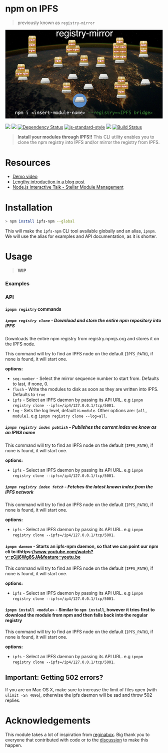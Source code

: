 npm on IPFS
===========

> previously known as `registry-mirror`

![](/img/ip-npm-small.png)

[![](https://img.shields.io/badge/made%20by-Protocol%20Labs-blue.svg?style=flat-square)](http://ipn.io)
[![](https://img.shields.io/badge/freenode-%23ipfs-blue.svg?style=flat-square)](http://webchat.freenode.net/?channels=%23ipfs)
[![Dependency Status](https://david-dm.org/diasdavid/registry-mirror.svg?style=flat-square)](https://david-dm.org/diasdavid/registry-mirror)
[![js-standard-style](https://img.shields.io/badge/code%20style-standard-brightgreen.svg?style=flat-square)](https://github.com/feross/standard)
![](https://img.shields.io/badge/coverage-76%25-yellow.svg?style=flat-square)
[![Build Status](https://img.shields.io/travis/diasdavid/registry-mirror/master.svg?style=flat-square)](https://travis-ci.org/diasdavid/registry-mirror)

> **Install your modules through IPFS!!** This CLI utility enables you to clone the npm registry into IPFS and/or mirror the registry from IPFS.

# Resources

- [Demo video](https://vimeo.com/147968322)
- [Lengthy introduction in a blog post](http://blog.daviddias.me/2015/12/08/stellar-module-management)
- [Node.js Interactive Talk - Stellar Module Management](https://www.youtube.com/watch?v=-S-Tc7Gl8FM)

# Installation

```bash
> npm install ipfs-npm --global
```

This will make the `ipfs-npm` CLI tool available globally and an alias, `ipnpm`. We will use the alias for examples and API documentation, as it is shorter.

# Usage

> **WIP**

### Examples

### API

#### `ipnpm registry` commands

##### `ipnpm registry clone` - Download and store the entire npm repository into IPFS

Downloads the entire npm registry from registry.npmjs.org and stores it on the IPFS node. 

This command will try to find an IPFS node on the default (`IPFS_PATH`), if none is found, it will start one.

**options:**
  - `seq-number` - Select the mirror sequence number to start from. Defaults to last, if none, 0.
  - `flush` - Write the modules to disk as soon as they are written into IPFS. Defaults to `true`
  - `ipfs` - Select an IPFS daemon by passing its API URL. e.g `ipnpm registry clone --ipfs=/ip4/127.0.0.1/tcp/5001`.
  - `log` - Sets the log level, default is `module`. Other options are: `[all, module]`. e.g `ipnpm registry clone --log=all`.

##### `ipnpm registry index publish` - Publishes the current index we know as an IPNS name

This command will try to find an IPFS node on the default (`IPFS_PATH`), if none is found, it will start one.

**options:**
  - `ipfs` - Select an IPFS daemon by passing its API URL. e.g `ipnpm registry clone --ipfs=/ip4/127.0.0.1/tcp/5001`.

##### `ipnpm registry index fetch` - Fetches the latest known index from the IPFS network

This command will try to find an IPFS node on the default (`IPFS_PATH`), if none is found, it will start one.

**options:**
  - `ipfs` - Select an IPFS daemon by passing its API URL. e.g `ipnpm registry clone --ipfs=/ip4/127.0.0.1/tcp/5001`.

#### `ipnpm daemon` - Starts an ipfs-npm daemon, so that we can point our npm cli to ithttps://www.youtube.com/watch?v=zGjj6Wg8SJA&feature=youtu.be

This command will try to find an IPFS node on the default (`IPFS_PATH`), if none is found, it will start one.

**options:**
  - `ipfs` - Select an IPFS daemon by passing its API URL. e.g `ipnpm registry clone --ipfs=/ip4/127.0.0.1/tcp/5001`.

#### `ipnpm install <module>` - Similar to `npm install`, however it tries first to download the module from npm and then falls back into the regular registry

This command will try to find an IPFS node on the default (`IPFS_PATH`), if none is found, it will start one.

**options:**
  - `ipfs` - Select an IPFS daemon by passing its API URL. e.g `ipnpm registry clone --ipfs=/ip4/127.0.0.1/tcp/5001`.

## Important: Getting 502 errors?

If you are on Mac OS X, make sure to increase the limit of files open (with `ulimit -Sn 4096`), otherwise the ipfs daemon will be sad and throw 502 replies.

# Acknowledgements

This module takes a lot of inspiration from [reginabox](https://www.npmjs.com/package/reginabox). Big thank you to everyone that contributed with code or to the [discussion](https://github.com/ipfs/notes/issues/2) to make this happen.

